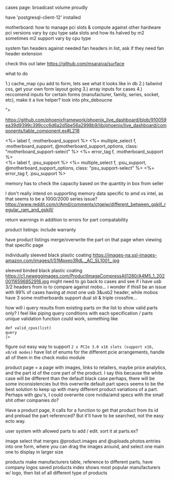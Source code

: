 cases page: broadcast volume proudly

have 'postgresql-client-12' installed

motherboard:
  how to manage pci slots & compute against other hardware
  pci versions vary by cpu type
  sata slots and how its halved by m2 sometimes
  m2 support vary by cpu type


system fan headers against needed fan headers in list, ask if they need fan header extension

check this out later https://github.com/msaraiva/surface

what to do

1.) cache_map cpu add to form, lets see what it looks like in db
2.) tailwind css, get your own form layout going
3.) array inputs for cases
4.) reccomend inputs for certain forms (manufacturer, family, series, socket, etc), make it a live helper?
look into phx_deboucne
<nav class="<%= if @uri.path == "/", do: "transparent", else: "blue-background %>">

https://github.com/phoenixframework/phoenix_live_dashboard/blob/910059ea39d9399c399ccc6d6a2d5be56a2998b9/lib/phoenix/live_dashboard/components/table_component.ex#L218

  <div class="p-2 align-middle" id="motherboard_support" phx-hook="select" phx-update="ignore">
    <%= label f, :motherboard_support %>
    <%= multiple_select f, :motherboard_support, @motherboard_support_options, class: "motherboard_support-select" %>
    <%= error_tag f, :motherboard_support %>
  </div>
  <div class="p-2 align-middle" id="psu_support" phx-hook="selecttwo" phx-update="ignore">
    <%= label f, :psu_support %>
    <%= multiple_select f, :psu_support, @motherboard_support_options, class: "psu_support-select" %>
    <%= error_tag f, :psu_support %>
  </div>

memory has to check the capacity based on the quantity in box from seller


I don't really intend on supporting memory data specific to amd vs intel, as that seems to be a 1000/2000 series issue?
https://www.reddit.com/r/Amd/comments/ctgeiw/different_between_gskill_regular_ram_and_gskill/

return warnings in addition to errors for part compatability

product listings: include warranty

have product listings merge/overwrite the part on that page when viewing that specific page

individually sleeved black plastic coating https://images-na.ssl-images-amazon.com/images/I/51Mpxeo3RdL._AC_SL1001_.jpg

sleeved binded black plastic coating  https://c1.neweggimages.com/ProductImageCompressAll1280/A4M5_1_20200116596852916.jpg
might need to go back to cases and see if i have usb 3/2 headers from io to compare against mobo... i wonder if thisll be an issue with 99% of cases having at most one usb 3&usb2 header, while mobos have 3
some motherboards support dual sli & triple crossfire...

how will i query results from existing parts on the list to show valid parts only? I feel like piping query conditions with each specification / parts unique validation function could work, something like

```
def valid_cpus(list)
query
|>
```

figure out easy way to support ```2 x PCIe 3.0 x16 slots (support x16, x8/x8 modes)```
have list of enums for the different pcie arrangements, handle all of them in the check mobo module

product page = a page with images, links to retailers, maybe price analytics, and the part id of the core part of the product. I say this because the white case will be different than the default black case perhaps, there will be some inconsistencies but this overwrite default part specs seems to be the best solution to keep up with many different product variations of a part. Perhaps with gpu's, I could overwrite core nvidia/amd specs with the small shit other companies do?

Have a product page, it calls for a function to get that product from its id and preload the part referenced? But it'll have to be searched, not the easy ecto way.

user system with allowed parts to add / edit. sort it at parts.ex?

image select that merges @product.images and @uploads.photos.entries into one form, where you can drag the images around, and select one main one to display in larger size

products
  make manufacturers table, reference to different parts, have company logos saved
  products index shows most popular manufacturers w/ logo, then list of all different type of products

